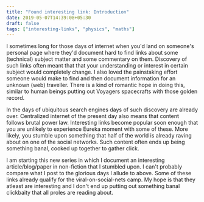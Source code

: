 ```yaml
---
title: "Found interesting link: Introduction"
date: 2019-05-07T14:39:08+05:30
draft: false
tags: ["interesting-links", "physics", "maths"]
---
```


 I sometimes long for those days of internet when you'd land on someone's personal page where they'd document hard to find links about some (technical) subject matter and some commentary on them. Discovery of such links often meant that that your understanding or interest in certain subject would completely change. I also loved the painstaking effort someone would make to find and then document information for an unknown (web) traveller. There is a kind of romantic hope in doing this, similar to human beings putting out Voyagers spacecrafts with those golden record.

In the days of ubiquitous search engines days of such discovery are already over. Centralized internet of the present
day also means that content follows brutal power law. Interesting links become popular soon enough that you are
unlikely to experience Eureka moment with some of these. More likely, you stumble upon something that half of the
world is already raving about on one of the social networks. Such content often ends up being something banal,
cooked up together to gather click.

I am starting this new series in which I document an interesting article/blog/paper in non-fiction that I stumbled upon.
I can't probably compare what I post to the glorious days I allude to above. Some of these links already qualify
for the viral-on-social-nets camp. My hope is that they atleast are interesting and I don't end up putting out
something banal clickbaity that all proles are reading about.


